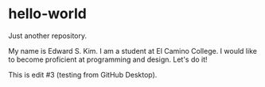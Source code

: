 # hello-world
Just another repository.

My name is Edward S. Kim.
I am a student at El Camino College.
I would like to become proficient at programming and design. 
Let's do it!

This is edit #3 (testing from GitHub Desktop).